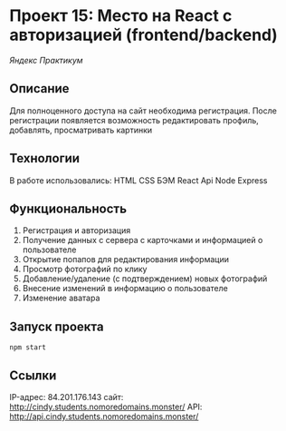 # Проект 15: Место на React c авторизацией (frontend/backend)
*Яндекс Практикум*

## Описание
Для полноценного доступа на сайт необходима регистрация.
После регистрации появляется возможность редактировать профиль,
добавлять, просматривать картинки

## Технологии
В работе использовались: HTML CSS БЭМ React Api Node Express

## Функциональность
1. Регистрация и авторизация
2. Получение данных с сервера с карточками и информацией о пользователе
3. Открытие попапов для редактирования информации
4. Просмотр фотографий по клику
5. Добавление/удаление (с подтверждением) новых фотографий
6. Внесение изменений в информацию о пользователе
7. Изменение аватара

## Запуск проекта
    npm start


## Ссылки
IP-адрес: 84.201.176.143
сайт: http://cindy.students.nomoredomains.monster/
API: http://api.cindy.students.nomoredomains.monster/


